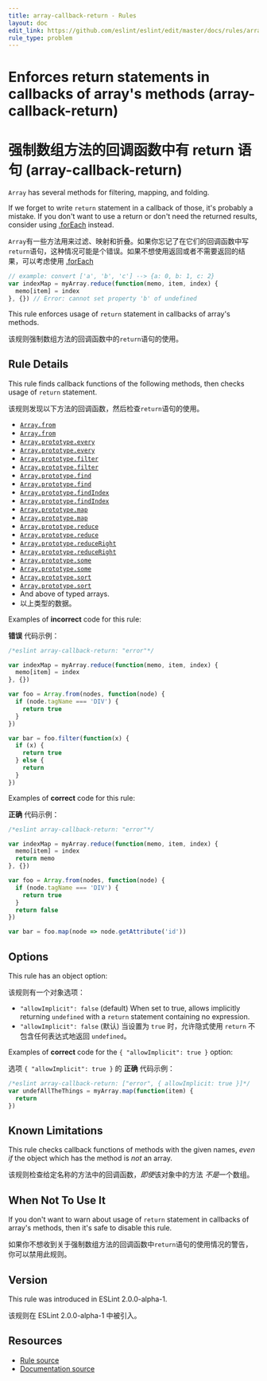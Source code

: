 ```yaml
---
title: array-callback-return - Rules
layout: doc
edit_link: https://github.com/eslint/eslint/edit/master/docs/rules/array-callback-return.md
rule_type: problem
---
```


<!-- Note: No pull requests accepted for this file. See README.md in the root directory for details. -->

# Enforces return statements in callbacks of array's methods (array-callback-return)

# 强制数组方法的回调函数中有 return 语句 (array-callback-return)

`Array` has several methods for filtering, mapping, and folding.

If we forget to write `return` statement in a callback of those, it's probably a mistake. If you don't want to use a return or don't need the returned results, consider using [.forEach](https://developer.mozilla.org/en-US/docs/Web/JavaScript/Reference/Global_Objects/Array/forEach) instead.

`Array`有一些方法用来过滤、映射和折叠。如果你忘记了在它们的回调函数中写`return`语句，这种情况可能是个错误。如果不想使用返回或者不需要返回的结果，可以考虑使用 [.forEach](https://developer.mozilla.org/en-US/docs/Web/JavaScript/Reference/Global_Objects/Array/forEach)

```js
// example: convert ['a', 'b', 'c'] --> {a: 0, b: 1, c: 2}
var indexMap = myArray.reduce(function(memo, item, index) {
  memo[item] = index
}, {}) // Error: cannot set property 'b' of undefined
```

This rule enforces usage of `return` statement in callbacks of array's methods.

该规则强制数组方法的回调函数中的`return`语句的使用。

## Rule Details

This rule finds callback functions of the following methods, then checks usage of `return` statement.

该规则发现以下方法的回调函数，然后检查`return`语句的使用。

- [`Array.from`](https://www.ecma-international.org/ecma-262/6.0/#sec-array.from)
- [`Array.from`](https://www.ecma-international.org/ecma-262/6.0/#sec-array.from)
- [`Array.prototype.every`](https://www.ecma-international.org/ecma-262/6.0/#sec-array.prototype.every)
- [`Array.prototype.every`](https://www.ecma-international.org/ecma-262/6.0/#sec-array.prototype.every)
- [`Array.prototype.filter`](https://www.ecma-international.org/ecma-262/6.0/#sec-array.prototype.filter)
- [`Array.prototype.filter`](https://www.ecma-international.org/ecma-262/6.0/#sec-array.prototype.filter)
- [`Array.prototype.find`](https://www.ecma-international.org/ecma-262/6.0/#sec-array.prototype.find)
- [`Array.prototype.find`](https://www.ecma-international.org/ecma-262/6.0/#sec-array.prototype.find)
- [`Array.prototype.findIndex`](https://www.ecma-international.org/ecma-262/6.0/#sec-array.prototype.findIndex)
- [`Array.prototype.findIndex`](https://www.ecma-international.org/ecma-262/6.0/#sec-array.prototype.findIndex)
- [`Array.prototype.map`](https://www.ecma-international.org/ecma-262/6.0/#sec-array.prototype.map)
- [`Array.prototype.map`](https://www.ecma-international.org/ecma-262/6.0/#sec-array.prototype.map)
- [`Array.prototype.reduce`](https://www.ecma-international.org/ecma-262/6.0/#sec-array.prototype.reduce)
- [`Array.prototype.reduce`](https://www.ecma-international.org/ecma-262/6.0/#sec-array.prototype.reduce)
- [`Array.prototype.reduceRight`](https://www.ecma-international.org/ecma-262/6.0/#sec-array.prototype.reduceRight)
- [`Array.prototype.reduceRight`](https://www.ecma-international.org/ecma-262/6.0/#sec-array.prototype.reduceRight)
- [`Array.prototype.some`](https://www.ecma-international.org/ecma-262/6.0/#sec-array.prototype.some)
- [`Array.prototype.some`](https://www.ecma-international.org/ecma-262/6.0/#sec-array.prototype.some)
- [`Array.prototype.sort`](https://www.ecma-international.org/ecma-262/6.0/#sec-array.prototype.sort)
- [`Array.prototype.sort`](https://www.ecma-international.org/ecma-262/6.0/#sec-array.prototype.sort)
- And above of typed arrays.
- 以上类型的数据。

Examples of **incorrect** code for this rule:

**错误** 代码示例：

```js
/*eslint array-callback-return: "error"*/

var indexMap = myArray.reduce(function(memo, item, index) {
  memo[item] = index
}, {})

var foo = Array.from(nodes, function(node) {
  if (node.tagName === 'DIV') {
    return true
  }
})

var bar = foo.filter(function(x) {
  if (x) {
    return true
  } else {
    return
  }
})
```

Examples of **correct** code for this rule:

**正确** 代码示例：

```js
/*eslint array-callback-return: "error"*/

var indexMap = myArray.reduce(function(memo, item, index) {
  memo[item] = index
  return memo
}, {})

var foo = Array.from(nodes, function(node) {
  if (node.tagName === 'DIV') {
    return true
  }
  return false
})

var bar = foo.map(node => node.getAttribute('id'))
```

## Options

This rule has an object option:

该规则有一个对象选项：

- `"allowImplicit": false` (default) When set to true, allows implicitly returning `undefined` with a `return` statement containing no expression.
- `"allowImplicit": false` (默认) 当设置为 `true` 时，允许隐式使用 `return` 不包含任何表达式地返回 `undefined`。

Examples of **correct** code for the `{ "allowImplicit": true }` option:

选项 `{ "allowImplicit": true }` 的 **正确** 代码示例：

```js
/*eslint array-callback-return: ["error", { allowImplicit: true }]*/
var undefAllTheThings = myArray.map(function(item) {
  return
})
```

## Known Limitations

This rule checks callback functions of methods with the given names, _even if_ the object which has the method is _not_ an array.

该规则检查给定名称的方法中的回调函数，*即使*该对象中的方法 *不是*一个数组。

## When Not To Use It

If you don't want to warn about usage of `return` statement in callbacks of array's methods, then it's safe to disable this rule.

如果你不想收到关于强制数组方法的回调函数中`return`语句的使用情况的警告，你可以禁用此规则。

## Version

This rule was introduced in ESLint 2.0.0-alpha-1.

该规则在 ESLint 2.0.0-alpha-1 中被引入。

## Resources

- [Rule source](https://github.com/eslint/eslint/tree/master/lib/rules/array-callback-return.js)
- [Documentation source](https://github.com/eslint/eslint/tree/master/docs/rules/array-callback-return.md)
